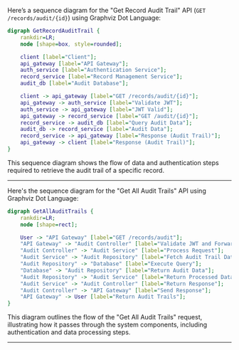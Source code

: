 Here’s a sequence diagram for the "Get Record Audit Trail" API (`GET /records/audit/{id}`) using Graphviz Dot Language:

```dot
digraph GetRecordAuditTrail {
    rankdir=LR;
    node [shape=box, style=rounded];

    client [label="Client"];
    api_gateway [label="API Gateway"];
    auth_service [label="Authentication Service"];
    record_service [label="Record Management Service"];
    audit_db [label="Audit Database"];

    client -> api_gateway [label="GET /records/audit/{id}"];
    api_gateway -> auth_service [label="Validate JWT"];
    auth_service -> api_gateway [label="JWT Valid"];
    api_gateway -> record_service [label="GET /audit/{id}"];
    record_service -> audit_db [label="Query Audit Data"];
    audit_db -> record_service [label="Audit Data"];
    record_service -> api_gateway [label="Response (Audit Trail)"];
    api_gateway -> client [label="Response (Audit Trail)"];
}
```

This sequence diagram shows the flow of data and authentication steps required to retrieve the audit trail of a specific record.
___

Here's the sequence diagram for the "Get All Audit Trails" API using Graphviz Dot Language:

```dot
digraph GetAllAuditTrails {
    rankdir=LR;
    node [shape=rect];

    User -> "API Gateway" [label="GET /records/audit"];
    "API Gateway" -> "Audit Controller" [label="Validate JWT and Forward Request"];
    "Audit Controller" -> "Audit Service" [label="Process Request"];
    "Audit Service" -> "Audit Repository" [label="Fetch Audit Trail Data"];
    "Audit Repository" -> "Database" [label="Execute Query"];
    "Database" -> "Audit Repository" [label="Return Audit Data"];
    "Audit Repository" -> "Audit Service" [label="Return Processed Data"];
    "Audit Service" -> "Audit Controller" [label="Return Response"];
    "Audit Controller" -> "API Gateway" [label="Send Response"];
    "API Gateway" -> User [label="Return Audit Trails"];
}
```

This diagram outlines the flow of the "Get All Audit Trails" request, illustrating how it passes through the system components, including authentication and data processing steps.
___

